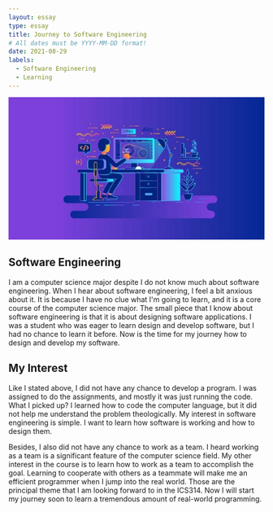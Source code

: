 ```yaml
---
layout: essay
type: essay
title: Journey to Software Engineering
# All dates must be YYYY-MM-DD format!
date: 2021-08-29
labels:
  - Software Engineering
  - Learning
---
```

<img class="ui medium left floated image" src="../images/Software-engineering.jpg">

## Software Engineering


I am a computer science major despite I do not know much about software engineering. When I hear about software engineering, I feel a bit anxious about it. It is because I have no clue what I'm going to learn, and it is a core course of the computer science major. The small piece that I know about software engineering is that it is about designing software applications. I was a student who was eager to learn design and develop software, but I had no chance to learn it before. Now is the time for my journey how to design and develop my software.




## My Interest



Like I stated above, I did not have any chance to develop a program. I was assigned to do the assignments, and mostly it was just running the code. What I picked up? I learned how to code the computer language, but it did not help me understand the problem theologically. My interest in software engineering is simple. I want to learn how software is working and how to design them.

Besides, I also did not have any chance to work as a team. I heard working as a team is a significant feature of the computer science field. My other interest in the course is to learn how to work as a team to accomplish the goal. Learning to cooperate with others as a teammate will make me an efficient programmer when I jump into the real world. Those are the principal theme that I am looking forward to in the ICS314. Now I will start my journey soon to learn a tremendous amount of real-world programming.










